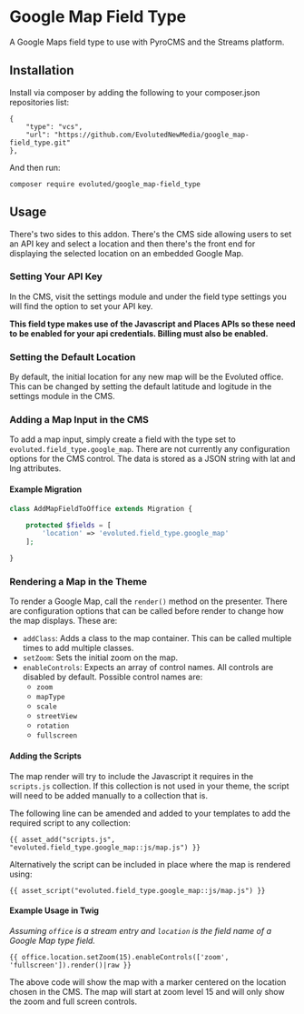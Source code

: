 # Google Map Field Type

A Google Maps field type to use with PyroCMS and the Streams platform.

## Installation

Install via composer by adding the following to your composer.json repositories list:

    {
        "type": "vcs",
        "url": "https://github.com/EvolutedNewMedia/google_map-field_type.git"
    },

And then run:

    composer require evoluted/google_map-field_type

## Usage

There's two sides to this addon. There's the CMS side allowing users to set an API key and select a location and then there's the front end for displaying the selected location on an embedded Google Map.

### Setting Your API Key
In the CMS, visit the settings module and under the field type settings you will find the option to set your API key. 

**This field type makes use of the Javascript and Places APIs so these need to be enabled for your api credentials. Billing must also be enabled.**

### Setting the Default Location
By default, the initial location for any new map will be the Evoluted office. This can be changed by setting the default latitude and logitude in the settings module in the CMS. 

### Adding a Map Input in the CMS
To add a map input, simply create a field with the type set to `evoluted.field_type.google_map`. There are not currently any configuration options for the CMS control. The data is stored as a JSON string with lat and lng attributes.

#### Example Migration

```php
class AddMapFieldToOffice extends Migration {

    protected $fields = [
        'location' => 'evoluted.field_type.google_map'
    ];

}
```

### Rendering a Map in the Theme
To render a Google Map, call the `render()` method on the presenter. There are configuration options that can be called before render to change how the map displays. These are:

- `addClass`: Adds a class to the map container. This can be called multiple times to add multiple classes.
- `setZoom`: Sets the initial zoom on the map.
- `enableControls`: Expects an array of control names. All controls are disabled by default. Possible control names are:
  - `zoom`
  - `mapType`
  - `scale`
  - `streetView`
  - `rotation`
  - `fullscreen`

#### Adding the Scripts
The map render will try to include the Javascript it requires in the `scripts.js` collection. If this collection is not used in your theme, the script will need to be added manually to a collection that is. 

The following line can be amended and added to your templates to add the required script to any collection:

```twig
{{ asset_add("scripts.js", "evoluted.field_type.google_map::js/map.js") }}
```

Alternatively the script can be included in place where the map is rendered using:

```twig
{{ asset_script("evoluted.field_type.google_map::js/map.js") }}
```

#### Example Usage in Twig

_Assuming `office` is a stream entry and `location` is the field name of a Google Map type field._

```twig
{{ office.location.setZoom(15).enableControls(['zoom', 'fullscreen']).render()|raw }}
```

The above code will show the map with a marker centered on the location chosen in the CMS. The map will start at zoom level 15 and will only show the zoom and full screen controls.

